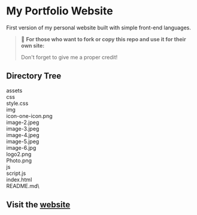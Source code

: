 # My Portfolio Website

First version of my personal website built with simple front-end languages.

> 📢 **For those who want to fork or copy this repo and use it for their own site:**
>
> Don't forget to give me a proper credit!

## Directory Tree

assets\
    css\
        style.css\
    img\
        icon-one-icon.png\
        image-2.jpeg\
        image-3.jpeg\
        image-4.jpeg\
        image-5.jpeg\
        image-6.jpg\
        logo2.png\
        Photo.png\
    js\
        script.js\
index.html\
README.md\

## Visit the [website](https://codadept.github.io/portfolio/)
